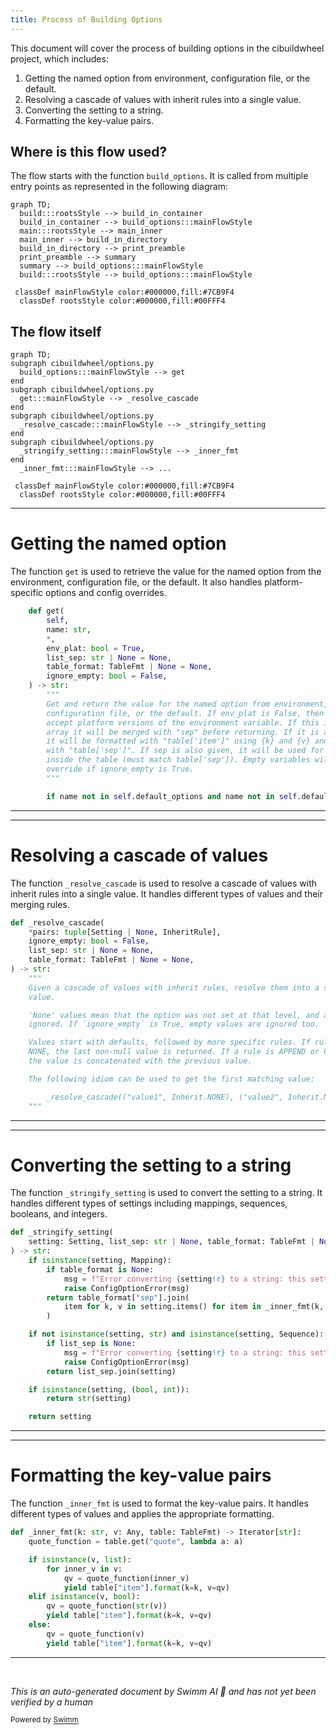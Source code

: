 ```yaml
---
title: Process of Building Options
---
```

This document will cover the process of building options in the cibuildwheel project, which includes:

1. Getting the named option from environment, configuration file, or the default.
2. Resolving a cascade of values with inherit rules into a single value.
3. Converting the setting to a string.
4. Formatting the key-value pairs.

## Where is this flow used?

The flow starts with the function `build_options`. It is called from multiple entry points as represented in the following diagram:

```mermaid
graph TD;
  build:::rootsStyle --> build_in_container
  build_in_container --> build_options:::mainFlowStyle
  main:::rootsStyle --> main_inner
  main_inner --> build_in_directory
  build_in_directory --> print_preamble
  print_preamble --> summary
  summary --> build_options:::mainFlowStyle
  build:::rootsStyle --> build_options:::mainFlowStyle

 classDef mainFlowStyle color:#000000,fill:#7CB9F4
  classDef rootsStyle color:#000000,fill:#00FFF4
```

## The flow itself

```mermaid
graph TD;
subgraph cibuildwheel/options.py
  build_options:::mainFlowStyle --> get
end
subgraph cibuildwheel/options.py
  get:::mainFlowStyle --> _resolve_cascade
end
subgraph cibuildwheel/options.py
  _resolve_cascade:::mainFlowStyle --> _stringify_setting
end
subgraph cibuildwheel/options.py
  _stringify_setting:::mainFlowStyle --> _inner_fmt
end
  _inner_fmt:::mainFlowStyle --> ...

 classDef mainFlowStyle color:#000000,fill:#7CB9F4
  classDef rootsStyle color:#000000,fill:#00FFF4
```

<SwmSnippet path="/cibuildwheel/options.py" line="410">

---

# Getting the named option

The function `get` is used to retrieve the value for the named option from the environment, configuration file, or the default. It also handles platform-specific options and config overrides.

```python
    def get(
        self,
        name: str,
        *,
        env_plat: bool = True,
        list_sep: str | None = None,
        table_format: TableFmt | None = None,
        ignore_empty: bool = False,
    ) -> str:
        """
        Get and return the value for the named option from environment,
        configuration file, or the default. If env_plat is False, then don't
        accept platform versions of the environment variable. If this is an
        array it will be merged with "sep" before returning. If it is a table,
        it will be formatted with "table['item']" using {k} and {v} and merged
        with "table['sep']". If sep is also given, it will be used for arrays
        inside the table (must match table['sep']). Empty variables will not
        override if ignore_empty is True.
        """

        if name not in self.default_options and name not in self.default_platform_options:
```

---

</SwmSnippet>

<SwmSnippet path="/cibuildwheel/options.py" line="162">

---

# Resolving a cascade of values

The function `_resolve_cascade` is used to resolve a cascade of values with inherit rules into a single value. It handles different types of values and their merging rules.

```python
def _resolve_cascade(
    *pairs: tuple[Setting | None, InheritRule],
    ignore_empty: bool = False,
    list_sep: str | None = None,
    table_format: TableFmt | None = None,
) -> str:
    """
    Given a cascade of values with inherit rules, resolve them into a single
    value.

    'None' values mean that the option was not set at that level, and are
    ignored. If `ignore_empty` is True, empty values are ignored too.

    Values start with defaults, followed by more specific rules. If rules are
    NONE, the last non-null value is returned. If a rule is APPEND or PREPEND,
    the value is concatenated with the previous value.

    The following idiom can be used to get the first matching value:

        _resolve_cascade(("value1", Inherit.NONE), ("value2", Inherit.NONE), ...)))
    """
```

---

</SwmSnippet>

<SwmSnippet path="/cibuildwheel/options.py" line="245">

---

# Converting the setting to a string

The function `_stringify_setting` is used to convert the setting to a string. It handles different types of settings including mappings, sequences, booleans, and integers.

```python
def _stringify_setting(
    setting: Setting, list_sep: str | None, table_format: TableFmt | None
) -> str:
    if isinstance(setting, Mapping):
        if table_format is None:
            msg = f"Error converting {setting!r} to a string: this setting doesn't accept a table"
            raise ConfigOptionError(msg)
        return table_format["sep"].join(
            item for k, v in setting.items() for item in _inner_fmt(k, v, table_format)
        )

    if not isinstance(setting, str) and isinstance(setting, Sequence):
        if list_sep is None:
            msg = f"Error converting {setting!r} to a string: this setting doesn't accept a list"
            raise ConfigOptionError(msg)
        return list_sep.join(setting)

    if isinstance(setting, (bool, int)):
        return str(setting)

    return setting
```

---

</SwmSnippet>

<SwmSnippet path="/cibuildwheel/options.py" line="457">

---

# Formatting the key-value pairs

The function `_inner_fmt` is used to format the key-value pairs. It handles different types of values and applies the appropriate formatting.

```python
def _inner_fmt(k: str, v: Any, table: TableFmt) -> Iterator[str]:
    quote_function = table.get("quote", lambda a: a)

    if isinstance(v, list):
        for inner_v in v:
            qv = quote_function(inner_v)
            yield table["item"].format(k=k, v=qv)
    elif isinstance(v, bool):
        qv = quote_function(str(v))
        yield table["item"].format(k=k, v=qv)
    else:
        qv = quote_function(v)
        yield table["item"].format(k=k, v=qv)
```

---

</SwmSnippet>

&nbsp;

*This is an auto-generated document by Swimm AI 🌊 and has not yet been verified by a human*

<SwmMeta version="3.0.0" repo-id="Z2l0aHViJTNBJTNBY2lidWlsZHdoZWVsJTNBJTNBZ2lsYWRuYXZvdA==" repo-name="cibuildwheel" doc-type="flows"><sup>Powered by [Swimm](/)</sup></SwmMeta>
